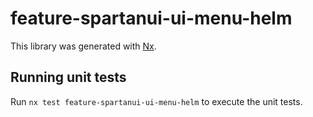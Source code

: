 # feature-spartanui-ui-menu-helm

This library was generated with [Nx](https://nx.dev).


## Running unit tests

Run `nx test feature-spartanui-ui-menu-helm` to execute the unit tests.

